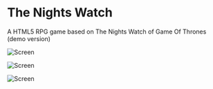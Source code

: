 The Nights Watch
=================================

A HTML5 RPG game based on The Nights Watch of Game Of Thrones (demo version)

![Screen](https://github.com/gugoan/The-Nights-Watch/blob/master/screens/sc_fight.png)

![Screen](https://github.com/gugoan/The-Nights-Watch/blob/master/screens/sc_map.png)

![Screen](https://github.com/gugoan/The-Nights-Watch/blob/master/screens/sc_menu.png)